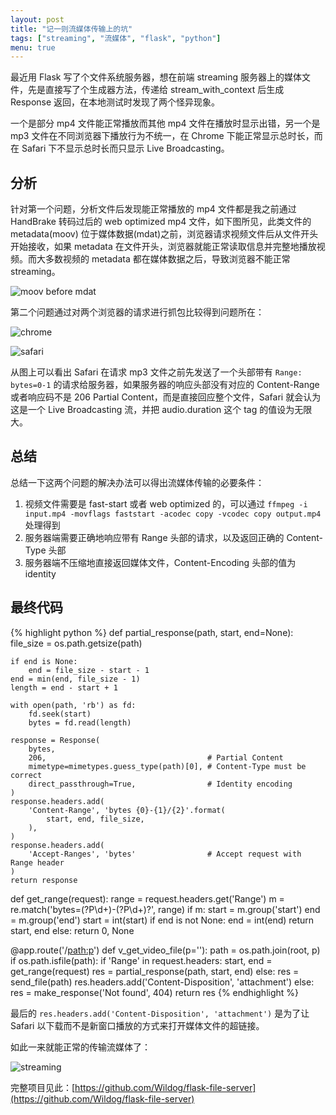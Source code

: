 ```yaml
---
layout: post
title: "记一则流媒体传输上的坑"
tags: ["streaming", "流媒体", "flask", "python"]
menu: true
---
```


最近用 Flask 写了个文件系统服务器，想在前端 streaming 服务器上的媒体文件，先是直接写了个生成器方法，传递给 stream_with_context 后生成 Response 返回，在本地测试时发现了两个怪异现象。

一个是部分 mp4 文件能正常播放而其他 mp4 文件在播放时显示出错，另一个是 mp3 文件在不同浏览器下播放行为不统一，在 Chrome 下能正常显示总时长，而在 Safari 下不显示总时长而只显示 Live Broadcasting。

## 分析

针对第一个问题，分析文件后发现能正常播放的 mp4 文件都是我之前通过 HandBrake 转码过后的 web optimized mp4 文件，如下图所见，此类文件的 metadata(moov) 位于媒体数据(mdat)之前，浏览器请求视频文件后从文件开头开始接收，如果 metadata 在文件开头，浏览器就能正常读取信息并完整地播放视频。而大多数视频的 metadata 都在媒体数据之后，导致浏览器不能正常 streaming。

![moov before mdat](//wil.dog/static/images/moov.jpg)

第二个问题通过对两个浏览器的请求进行抓包比较得到问题所在：

![chrome](//wil.dog/static/images/chrome-header.png)

![safari](//wil.dog/static/images/safari-header.png)

从图上可以看出 Safari 在请求 mp3 文件之前先发送了一个头部带有 `Range: bytes=0-1` 的请求给服务器，如果服务器的响应头部没有对应的 Content-Range 或者响应码不是 206 Partial Content，而是直接回应整个文件，Safari 就会认为这是一个 Live Broadcasting 流，并把 audio.duration 这个 tag 的值设为无限大。

## 总结

总结一下这两个问题的解决办法可以得出流媒体传输的必要条件：

1. 视频文件需要是 fast-start 或者 web optimized 的，可以通过 `ffmpeg -i input.mp4 -movflags faststart -acodec copy -vcodec copy output.mp4` 处理得到
2. 服务器端需要正确地响应带有 Range 头部的请求，以及返回正确的 Content-Type 头部
3. 服务器端不压缩地直接返回媒体文件，Content-Encoding 头部的值为 identity

## 最终代码

{% highlight python %}
def partial_response(path, start, end=None):
    file_size = os.path.getsize(path)

    if end is None:
        end = file_size - start - 1
    end = min(end, file_size - 1)
    length = end - start + 1

    with open(path, 'rb') as fd:
        fd.seek(start)
        bytes = fd.read(length)

    response = Response(
        bytes,
        206,                                    # Partial Content
        mimetype=mimetypes.guess_type(path)[0], # Content-Type must be correct
        direct_passthrough=True,                # Identity encoding
    )
    response.headers.add(
        'Content-Range', 'bytes {0}-{1}/{2}'.format(
            start, end, file_size,
        ),
    )
    response.headers.add(
        'Accept-Ranges', 'bytes'                # Accept request with Range header
    )
    return response

def get_range(request):
    range = request.headers.get('Range')
    m = re.match('bytes=(?P<start>\d+)-(?P<end>\d+)?', range)
    if m:
        start = m.group('start')
        end = m.group('end')
        start = int(start)
        if end is not None:
            end = int(end)
        return start, end
    else:
        return 0, None
        
@app.route('/<path:p>')
def v_get_video_file(p=''):
    path = os.path.join(root, p)
    if os.path.isfile(path):
        if 'Range' in request.headers:
            start, end = get_range(request)
            res = partial_response(path, start, end)
        else:
            res = send_file(path)
            res.headers.add('Content-Disposition', 'attachment')
    else:
        res = make_response('Not found', 404)
    return res
{% endhighlight %}

最后的 `res.headers.add('Content-Disposition', 'attachment')` 是为了让 Safari 以下载而不是新窗口播放的方式来打开媒体文件的超链接。

如此一来就能正常的传输流媒体了：

![streaming](//wil.dog/static/images/streaming.png)

完整项目见此：[https://github.com/Wildog/flask-file-server](https://github.com/Wildog/flask-file-server)

